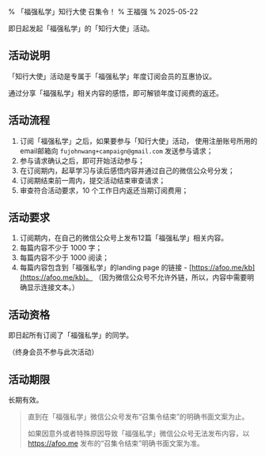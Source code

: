 % 「福强私学」知行大使 召集令！
% 王福强
% 2025-05-22

即日起发起「福强私学」的「知行大使」活动。

## 活动说明

「知行大使」活动是专属于「福强私学」年度订阅会员的互惠协议。

通过分享「福强私学」相关内容的感悟，即可解锁年度订阅费的返还。

## 活动流程

1. 订阅「福强私学」之后，如果要参与「知行大使」活动， 使用注册账号所用的email邮箱向 `fujohnwang+campaign@gmail.com` 发送参与请求；
2. 参与请求确认之后，即可开始活动参与；
3. 在订阅期内，起草学习与读后感悟内容并通过自己的微信公众号分发；
4. 订阅期结束前一周内，提交活动结束审查请求；
5. 审查符合活动要求，10 个工作日内返还当期订阅费用；

## 活动要求

1. 订阅期内，在自己的微信公众号上发布12篇「福强私学」相关内容。
2. 每篇内容不少于 1000 字；
3. 每篇内容不少于 1000 阅读；
4. 每篇内容包含到「福强私学」的landing page 的链接 - [https://afoo.me/kb](https://afoo.me/kb)。 （因为微信公众号不允许外链，所以，内容中需要明确显示连接文本。）

## 活动资格

即日起所有订阅了「福强私学」的同学。

（终身会员不参与此次活动）

## 活动期限

长期有效。

> 直到在「福强私学」微信公众号发布“召集令结束”的明确书面文案为止。
> 
> 如果因意外或者特殊原因导致「福强私学」微信公众号无法发布内容，以 https://afoo.me 发布的“召集令结束”明确书面文案为准。




